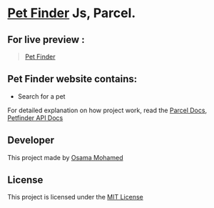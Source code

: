 # [Pet Finder](https://osama-mohamed.github.io/pet_finder_js) Js, Parcel.



## For live preview :
> [Pet Finder](https://osama-mohamed.github.io/pet_finder_js)


## Pet Finder website contains:
* Search for a pet


For detailed explanation on how project work, read the [Parcel Docs](https://parceljs.org/getting_started.html), [Petfinder API Docs](https://www.petfinder.com/developers/api-docs)

## Developer
This project made by [Osama Mohamed](https://www.linkedin.com/in/osama-mohamed-ms/)

## License
This project is licensed under the [MIT License](https://opensource.org/licenses/MIT)
